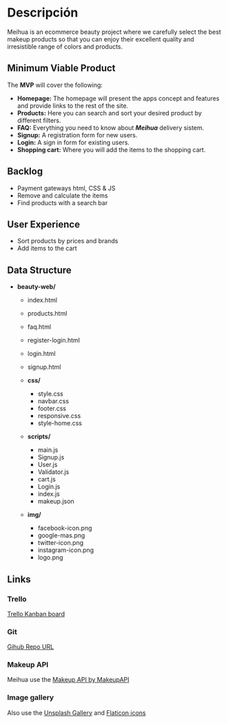 

# Descripción
Meihua is an ecommerce beauty project where we carefully select the best makeup products so that you can enjoy their excellent quality and irresistible range of colors and products.

## Minimum Viable Product

The __MVP__ will cover the following:

- __Homepage:__ The homepage will present the apps concept and features and provide links to the rest of the site.
- __Products:__ Here you can search and sort your desired product by different filters.
- __FAQ:__ Everything you need to know about ***Meihua*** delivery sistem.
- __Signup:__ A registration form for new users.
- __Login:__ A sign in form for existing users.
- __Shopping cart:__ Where you will add the items to the shopping cart.

## Backlog ##

- Payment gateways html, CSS & JS
- Remove and calculate the items
- Find products with a search bar


## User Experience ##

- Sort products by prices and brands
- Add items to the cart 

## Data Structure ##
- **beauty-web/**
     - index.html
     - products.html
     - faq.html
     - register-login.html
     - login.html
     - signup.html
     - **css/**
          - style.css
          - navbar.css
          - footer.css
          - responsive.css
          - style-home.css

     - **scripts/**
          - main.js
          - Signup.js
          - User.js
          - Validator.js
          - cart.js
          - Login.js
          - index.js
          - makeup.json
     
     - **img/**
          - facebook-icon.png
          - google-mas.png
          - twitter-icon.png
          - instagram-icon.png
          - logo.png
      
## Links

### Trello
[Trello Kanban board](https://trello.com/b/NRvpv3BE/eccomerce)

### Git
[Gihub Repo URL](https://github.com/onasolani/beauty-web)

### Makeup API
Meihua use the 
[Makeup API by MakeupAPI](https://makeup-api.herokuapp.com)

### Image gallery
Also use the [Unsplash Gallery](https://unsplash.com/) and [Flaticon icons](hhttps://www.flaticon.es/)
